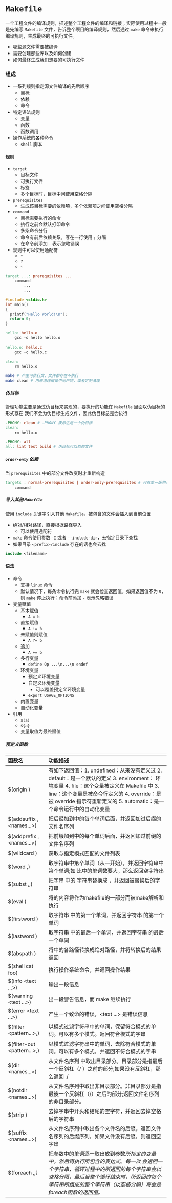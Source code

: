 # `Makefile`

一个工程文件的编译规则，描述整个工程文件的编译和链接；实际使用过程中一般是先编写 `Makefile`
文件，告诉整个项目的编译规则，然后通过 `make` 命令来执行编译规则，生成最终的可执行文件。

- 哪些源文件需要被编译
- 需要创建那些库以及如何创建
- 如何最终生成我们想要的可执行文件

### 组成

- 一系列规则指定源文件编译的先后顺序
    - 目标
    - 依赖
    - 命令
- 特定语法规则
    - 变量
    - 函数
    - 函数调用
- 操作系统的各种命令
    - `shell` 脚本

#### 规则

- `target`
    - 目标文件
    - 可执行文件
    - 标签
    - 多个目标时，目标中间使用空格分隔
- `prerequisites`
    - 生成该目标需要的依赖项，多个依赖项之间使用空格分隔
- `command`
    - 目标需要执行的命令
    - 执行之前会默认打印命令
    - 多条命令分行
    - 命令有前后依赖关系，写在一行使用 `;` 分隔
    - 在命令前添加 `-` 表示忽略错误
- 规则中可以使用通配符
    - `*`
    - `?`
    - `~`

```makefile
target ...: prerequisites ...
	command
	    ...
	    ...
```

```c
#include <stdio.h>
int main()
{
  printf("Hello World!\n");
  return 0;
}
```

```makefile
hello: hello.o
	gcc -o hello hello.o
			    
hello.o: hello.c
	gcc -c hello.c
			    
clean:
	rm hello.o
```

```bash
make # 产生可执行文，文件都存在不执行
make clean # 用来清理编译中间产物，或者定制清理
```

##### 伪目标

管理功能主要是通过伪目标来实现的，要执行的功能在 `Makefile` 里面以伪目标的形式存在
我们不会为伪目标生成文件，因此伪目标总是会执行

```makefile
.PHONY: clean # .PHONY 表示这是一个伪目标
clean:
    rm hello.o
    
.PHONY: all
all: lint test build # 伪目标可以依赖文件
```

##### `order-only` 依赖

当 `prerequisites` 中的部分文件改变时才重新构造

```makefile
targets : normal-prerequisites | order-only-prerequisites # 只有第一版构建的时候会使用 order-only-prerequisites
    command
```

##### 导入其他 `Makefile`

使用 `include` 关键字引入其他 `Makefile`，被包含的文件会插入到当前位置

- 绝对/相对路径，直接根据路径导入
    - 可以使用通配符
- `make` 命令使用参数 `-I` 或者 `--include-dir`，去指定目录下查找
- 如果目录 `<prefix>/include` 存在的话也会去找

```makefile
include <filename>
```

#### 语法

- 命令
    - 支持 `linux` 命令
    - 默认情况下，每条命令执行完 `make` 就会检查返回值，如果返回值不为 `0`，则 `make` 停止执行；命令前添加 `-` 表示忽略错误
- 变量赋值
    - 基本赋值
        - `A = b`
    - 直接赋值
        - `A := b`
    - 未赋值则赋值
        - `A ?= b`
    - 追加
        - `A += b`
    - 多行变量
        - `define Op ...\n...\n endef`
    - 环境变量
        - 预定义环境变量
        - 自定义环境变量
            - 可以覆盖预定义环境变量
        - `export USAGE_OPTIONS`
    - 内置变量
    - 自动化变量
- 引用
    - `$(a)`
    - `${a}`
    - 变量取值为最终赋值

##### 预定义函数

| 函数名                               | 功能描述                                                                                                                                                                               |
|:----------------------------------|:-----------------------------------------------------------------------------------------------------------------------------------------------------------------------------------|
| $(origin <variable>)              | 有如下返回值：1. undefined：从来没有定义过 2. default：是一个默认的定义 3. environment： 环境变量 4. file：这个变量被定义在 Makefile 中 3. line：这个变量是被命令行定义的 4. override：是被 override 指示符重新定义的 5. automatic：是一个命令运行中的自动化变量 |
| $(addsuffix <suffix>,<names...>)  | 把后缀<suffix>加到<names>中的每个单词后面，并返回加过后缀的文件名序列                                                                                                                                         |
| $(addprefix <prefix>,<names...>)  | 把前缀<prefix>加到<names>中的每个单词后面，并返回加过前缀的文件名序列                                                                                                                                         |
| $(wildcard <pattern>)             | 获取与指定模式匹配的文件列表                                                                                                                                                                     |
| $(word <n>,<text>)                | 取字符串<text>中第<n>个单词（从一开始），并返回字符串<text>中第<n>个单词;如 <n>比<text>中的单词数要大，那么返回空字符串                                                                                                         |
| $(subst <from>,<to>,<text>)       | 把字串 <text> 中的 <from> 字符串替换成 <to>，并返回被替换后的字符串                                                                                                                                       |
| $(eval <text>)                    | 将<text>的内容将作为makefile的一部分而被make解析和执行                                                                                                                                               |
| $(firstword <text>)               | 取字符串 <text> 中的第一个单词，并返回字符串 <text> 的第一个单词                                                                                                                                           |
| $(lastword <text>)                | 取字符串 <text> 中的最后一个单词，并返回字符串 <text> 的最后一个单词                                                                                                                                         |
| $(abspath <text>)                 | 将<text>中的各路径转换成绝对路径，并将转换后的结果返回                                                                                                                                                     |
| $(shell cat foo)                  | 执行操作系统命令，并返回操作结果                                                                                                                                                                   |
| $(info <text ...>)                | 输出一段信息                                                                                                                                                                             |
| $(warning <text ...>)             | 出一段警告信息，而 make 继续执行                                                                                                                                                                |
| $(error <text ...>)               | 产生一个致命的错误，<text ...> 是错误信息                                                                                                                                                         |
| $(filter <pattern...>,<text>)     | 以<pattern>模式过滤<text>字符串中的单词，保留符合模式<pattern>的单词。可以有多个模式。返回符合模式<pattern>的字串                                                                                                          |
| $(filter-out <pattern...>,<text>) | 以<pattern>模式过滤<text>字符串中的单词，去除符合模式<pattern>的单词。可以有多个模式，并返回不符合模式<pattern>的字串                                                                                                        |
| $(dir <names...>)                 | 从文件名序列 <names> 中取出目录部分。目录部分是指最后一个反斜杠（/ ）之前的部分;如果没有反斜杠，那么返回 ./                                                                                                                      |
| $(notdir <names...>)              | 从文件名序列<names>中取出非目录部分。非目录部分是指最後一个反斜杠（/）之后的部分;返回文件名序列<names>的非目录部分。                                                                                                                 |
| $(strip <string>)                 | 去掉<string>字串中开头和结尾的空字符，并返回去掉空格后的字符串                                                                                                                                                |
| $(suffix <names...>)              | 从文件名序列<names>中取出各个文件名的后缀。返回文件名序列<names>的后缀序列，如果文件没有后缀，则返回空字串                                                                                                                       |
| $(foreach <var>,<list>,<text>)    | 把参数<list>中的单词逐一取出放到参数<var>所指定的变量中，然后再执行<text>所包含的表达式。每一次 <text>会返回一个字符串，循环过程中<text>的所返回的每个字符串会以空格分隔，最后当整个循环结束时，<text>所返回的每个字符串所组成的整个字符串（以空格分隔）将会是foreach函数的返回值。                    |